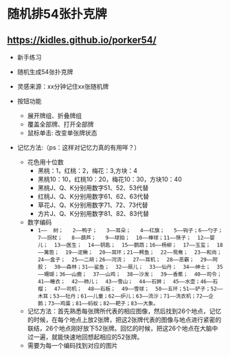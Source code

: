 # 随机排54张扑克牌

## https://kidles.github.io/porker54/

- 新手练习
- 随机生成54张扑克牌
- 灵感来源：xx分钟记住xx张随机牌
  
- 按钮功能
  - 展开牌组、折叠牌组
  - 覆盖全部牌、打开全部牌
  - 鼠标单击: 改变单张牌状态

- 记忆方法:（ps：这样对记忆力真的有用咩？）
  - 花色用十位数
    - 黑桃：1，红桃：2，梅花：3,方块：4
    - 黑桃10：10，红桃10：20，梅花10：30，方块10：40
    - 黑桃J、Q、K分别用数字51、52、53代替
    - 红桃J、Q、K分别用数字61、62、63代替
    - 草花J、Q、K分别用数字71、72、73代替
    - 方片J、Q、K分别用数字81、82、83代替
  - 数字编码
      - `1——  树；   2——鸭子；   3——耳朵；   4——红旗；   5——钩子；6——勺子；   7——拐杖；   8——葫芦；   9——球拍；  10——棒球；11——筷子；  12——婴儿；  13——医生；  14——钥匙；  15——鹦鹉；16——杨柳；  17——玉玺；  18——篱笆；  19——泥鳅；  20——耳环；21——鳄鱼；  22——鸳鸯；  23——和尚；  24——盒子；  25——二胡；26——河流；  27——耳机；  28——恶霸；  29——阿胶；  30——森林；31——鲨鱼；  32——扇儿；  33——仙丹；  34——绅士；  35——珊瑚；36——山鹿；  37——山鸡；  38——沙发；  39——香蕉；  40——司令；41——睡衣；  42——柿儿；  43——雪山；  44——石狮；  45——水壶；46——石榴；  47——司机；  48——石板；  49——雪球；  50——五环；51——铲子；52——木耳；53——牡丹；61——儿童；62——炉儿；63——流沙；71——洗衣机；72——企鹅；73——鸡蛋；81——蚂蚁；82——耙子；83——大象。`
  - 记忆方法：首先熟悉每张牌所代表的相应图像，然后找到26个地点，记忆的时候，在每个地点上放2张牌，把这2张牌代表的图像与地点进行紧密的联结，26个地点刚好放下52张牌。回忆的时候，把这26个地点在大脑中过一遍，就能快速地回想起相应的52张牌。
  - 需要为每一个编码找到对应的图片

